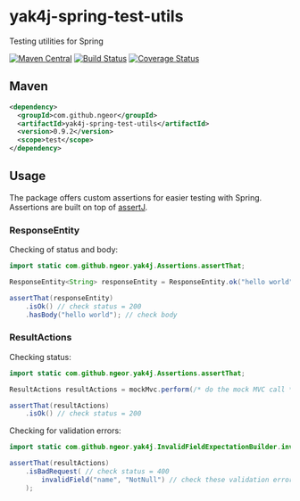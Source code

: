 # yak4j-spring-test-utils
Testing utilities for Spring

[![Maven Central](https://img.shields.io/maven-central/v/com.github.ngeor/yak4j-spring-test-utils.svg?label=Maven%20Central)](https://search.maven.org/search?q=g:%22com.github.ngeor%22%20AND%20a:%22yak4j-spring-test-utils%22)
[![Build Status](https://travis-ci.org/ngeor/yak4j-spring-test-utils.svg?branch=master)](https://travis-ci.org/ngeor/yak4j-spring-test-utils)
[![Coverage Status](https://coveralls.io/repos/github/ngeor/yak4j-spring-test-utils/badge.svg?branch=master)](https://coveralls.io/github/ngeor/yak4j-spring-test-utils?branch=master)

## Maven

```xml
<dependency>
  <groupId>com.github.ngeor</groupId>
  <artifactId>yak4j-spring-test-utils</artifactId>
  <version>0.9.2</version>
  <scope>test</scope>
</dependency>
```

## Usage

The package offers custom assertions for easier testing with Spring.
Assertions are built on top of [assertJ](https://joel-costigliola.github.io/assertj/).


### ResponseEntity

Checking of status and body:

```java
import static com.github.ngeor.yak4j.Assertions.assertThat;

ResponseEntity<String> responseEntity = ResponseEntity.ok("hello world");

assertThat(responseEntity)
    .isOk() // check status = 200
    .hasBody("hello world"); // check body
```

### ResultActions

Checking status:

```java
import static com.github.ngeor.yak4j.Assertions.assertThat;

ResultActions resultActions = mockMvc.perform(/* do the mock MVC call */);

assertThat(resultActions)
    .isOk() // check status = 200
```

Checking for validation errors:

```java
import static com.github.ngeor.yak4j.InvalidFieldExpectationBuilder.invalidField;

assertThat(resultActions)
    .isBadRequest( // check status = 400
        invalidField("name", "NotNull") // check these validation errors
    );
```
